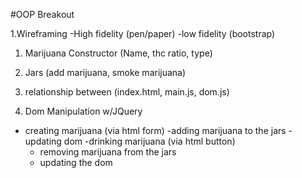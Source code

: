 #OOP Breakout

1.Wireframing 
  -High fidelity (pen/paper)
  -low fidelity (bootstrap)

1. Marijuana Constructor (Name, thc ratio, type)

1. Jars (add marijuana, smoke marijuana)

1. relationship between (index.html, main.js, dom.js)

1. Dom Manipulation w/JQuery 
  - creating marijuana (via html form)
    -adding marijuana to the jars
    -updating dom
  -drinking marijuana (via html button)
    - removing marijuana from the jars
    - updating the dom